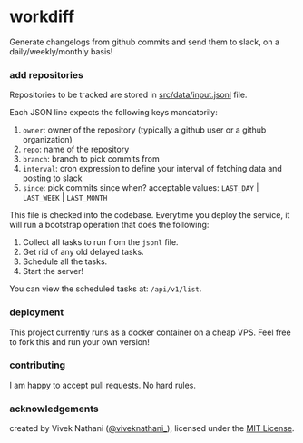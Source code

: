 # workdiff

Generate changelogs from github commits and send them to slack, on a daily/weekly/monthly basis!

### add repositories

Repositories to be tracked are stored in [src/data/input.jsonl](./src/data/input.jsonl) file.

Each JSON line expects the following keys mandatorily:
1. `owner`: owner of the repository (typically a github user or a github organization)
2. `repo`: name of the repository
3. `branch`: branch to pick commits from
4. `interval`: cron expression to define your interval of fetching data and posting to slack
5. `since`: pick commits since when? acceptable values: `LAST_DAY` | `LAST_WEEK` | `LAST_MONTH`

This file is checked into the codebase. Everytime you deploy the service, it will run a bootstrap operation that does the following:
1. Collect all tasks to run from the `jsonl` file.
2. Get rid of any old delayed tasks.
3. Schedule all the tasks.
4. Start the server!

You can view the scheduled tasks at: `/api/v1/list`.

### deployment

This project currently runs as a docker container on a cheap VPS. Feel free to fork this and run your own version!

### contributing

I am happy to accept pull requests. No hard rules.

### acknowledgements

created by Vivek Nathani ([@viveknathani_](https://twitter.com/viveknathani_)), licensed under the [MIT License](./LICENSE).
